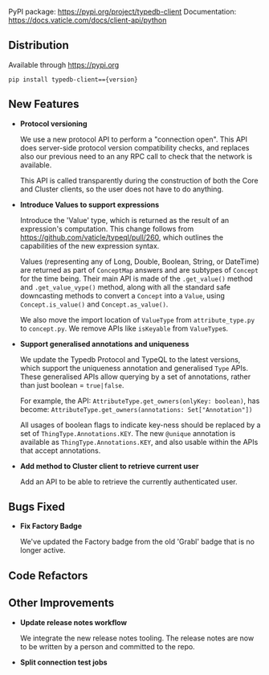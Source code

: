 PyPI package: https://pypi.org/project/typedb-client
Documentation: https://docs.vaticle.com/docs/client-api/python

## Distribution

Available through https://pypi.org

```
pip install typedb-client=={version}
```


## New Features
- **Protocol versioning**
  
  We use a new protocol API to perform a "connection open". This API does server-side protocol version compatibility checks, and replaces also our previous need to an any RPC call to check that the network is available.
  
  This API is called transparently during the construction of both the Core and Cluster clients, so the user does not have to do anything.
  
  
- **Introduce Values to support expressions**
  
  Introduce the 'Value' type, which is returned as the result of an expression's computation. This change follows from https://github.com/vaticle/typeql/pull/260, which outlines the capabilities of the new expression syntax.
  
  Values (representing any of Long, Double, Boolean, String, or DateTime) are returned as part of `ConceptMap` answers and are subtypes of `Concept` for the time being. Their main API is made of the `.get_value()` method and `.get_value_vype()` method, along with all the standard safe downcasting methods to convert a `Concept` into a `Value`, using `Concept.is_value()` and `Concept.as_value()`.
  
  We also move the import location of `ValueType` from `attribute_type.py` to `concept.py`. We remove APIs like `isKeyable` from `ValueType`s.
  
  
- **Support generalised annotations and uniqueness**
  
  We update the Typedb Protocol and TypeQL to the latest versions, which support the uniqueness annotation and generalised `Type` APIs. These generalised APIs allow querying by a set of annotations, rather than just boolean = `true|false`.
  
  For example, the API: `AttributeType.get_owners(onlyKey: boolean)`, has become: `AttributeType.get_owners(annotations: Set["Annotation"])`
  
  All usages of boolean flags to indicate key-ness should be replaced by a set of `ThingType.Annotations.KEY`. The new `@unique` annotation is available as `ThingType.Annotations.KEY`, and also usable within the APIs that accept annotations.
  
  
  
- **Add method to Cluster client to retrieve current user**
  
  Add an API to be able to retrieve the currently authenticated user.
  
  

## Bugs Fixed
- **Fix Factory Badge**
  
  We've updated the Factory badge from the old 'Grabl' badge that is no longer active.
  
  

## Code Refactors


## Other Improvements
- **Update release notes workflow**
  
  We integrate the new release notes tooling. The release notes are now to be written by a person and committed to the repo.
  
  
- **Split connection test jobs**



